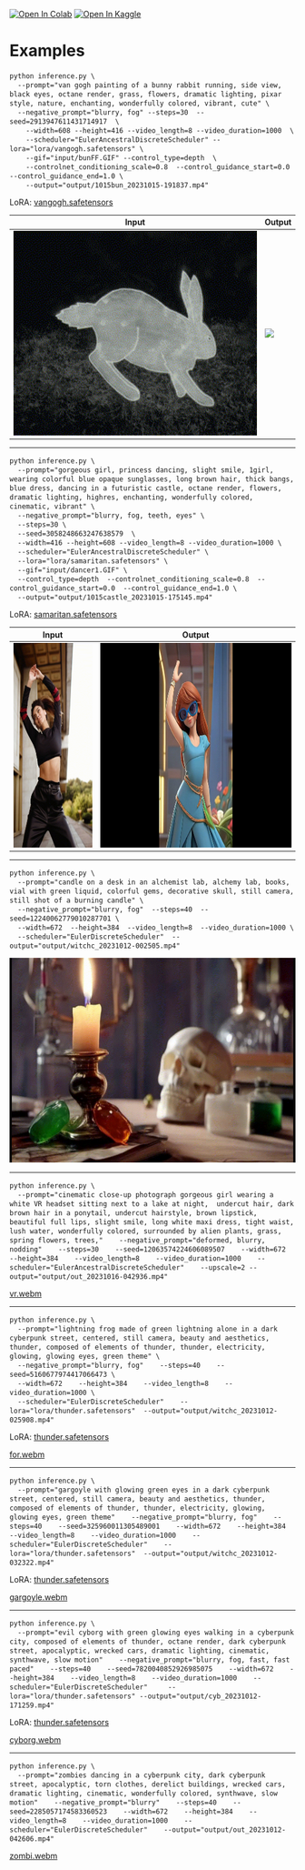 [![Open In Colab](https://colab.research.google.com/assets/colab-badge.svg)](https://colab.research.google.com/drive/1lShjBqJdRxSm9wVu-BgCKepYQb9V2fTy?usp=sharing) [![Open In Kaggle](https://kaggle.com/static/images/open-in-kaggle.svg)](https://www.kaggle.com/pogscafe/hotshot-xl)

# Examples

```
python inference.py \
  --prompt="van gogh painting of a bunny rabbit running, side view, black eyes, octane render, grass, flowers, dramatic lighting, pixar style, nature, enchanting, wonderfully colored, vibrant, cute" \
  --negative_prompt="blurry, fog" --steps=30  --seed=2913947611431714917  \
    --width=608 --height=416 --video_length=8 --video_duration=1000  \
    --scheduler="EulerAncestralDiscreteScheduler" --lora="lora/vangogh.safetensors" \
    --gif="input/bunFF.GIF" --control_type=depth  \
    --controlnet_conditioning_scale=0.8  --control_guidance_start=0.0 --control_guidance_end=1.0 \
    --output="output/1015bun_20231015-191837.mp4"
```

LoRA: [vangogh.safetensors](https://civitai.com/models/157780/vangoghbrushwork-sd-xl-10)

| Input | Output |
|-----------|----------|
| <img src="input/bunFF.GIF" height="360" /> | <img src="output/bunny.GIF" height="360" /> |  

-----------

```
python inference.py \
  --prompt="gorgeous girl, princess dancing, slight smile, 1girl, wearing colorful blue opaque sunglasses, long brown hair, thick bangs, blue dress, dancing in a futuristic castle, octane render, flowers, dramatic lighting, highres, enchanting, wonderfully colored, cinematic, vibrant" \
  --negative_prompt="blurry, fog, teeth, eyes" \
  --steps=30 \
  --seed=3058248663247638579  \
  --width=416 --height=608 --video_length=8 --video_duration=1000 \
  --scheduler="EulerAncestralDiscreteScheduler" \
  --lora="lora/samaritan.safetensors" \
  --gif="input/dancer1.GIF" \
  --control_type=depth  --controlnet_conditioning_scale=0.8  --control_guidance_start=0.0  --control_guidance_end=1.0 \
  --output="output/1015castle_20231015-175145.mp4"
```

LoRA: [samaritan.safetensors](https://civitai.com/models/121932?modelVersionId=132727)

| Input | Output |
|-----------|----------|
| <img src="input/dancer.GIF" height="360" /> | <img src="output/princess.GIF" height="360" /> |  

-----------

```
python inference.py \
  --prompt="candle on a desk in an alchemist lab, alchemy lab, books, vial with green liquid, colorful gems, decorative skull, still camera, still shot of a burning candle" \
  --negative_prompt="blurry, fog"  --steps=40  --seed=12240062779010287701 \
  --width=672  --height=384  --video_length=8  --video_duration=1000 \
  --scheduler="EulerDiscreteScheduler"  --output="output/witchc_20231012-002505.mp4"
```
<img src="output/candle.GIF" height="360" /> 

-----------

```
python inference.py \
  --prompt="cinematic close-up photograph gorgeous girl wearing a white VR headset sitting next to a lake at night,  undercut hair, dark brown hair in a ponytail, undercut hairstyle, brown lipstick, beautiful full lips, slight smile, long white maxi dress, tight waist, lush water, wonderfully colored, surrounded by alien plants, grass, spring flowers, trees,"    --negative_prompt="deformed, blurry, nodding"    --steps=30    --seed=12063574224606089507    --width=672    --height=384    --video_length=8    --video_duration=1000    --scheduler="EulerAncestralDiscreteScheduler"    --upscale=2 --output="output/out_20231016-042936.mp4"
```
[vr.webm](https://github.com/wandaweb/Hotshot-XL/assets/63283384/182804d9-b720-4343-833f-9fe43599dd2f)

-----------

```
python inference.py \
  --prompt="lightning frog made of green lightning alone in a dark cyberpunk street, centered, still camera, beauty and aesthetics, thunder, composed of elements of thunder, thunder, electricity, glowing, glowing eyes, green theme" \
  --negative_prompt="blurry, fog"    --steps=40    --seed=5160677974417066473 \
  --width=672    --height=384    --video_length=8    --video_duration=1000 \
  --scheduler="EulerDiscreteScheduler"    --lora="lora/thunder.safetensors"  --output="output/witchc_20231012-025908.mp4"
```
LoRA: [thunder.safetensors](https://civitai.com/models/152849?modelVersionId=171103)

[for.webm](https://github.com/wandaweb/Hotshot-XL/assets/63283384/1f2a7e9a-9d34-4ace-829e-6ef7a7b1ccba)

-----------

```
python inference.py \
  --prompt="gargoyle with glowing green eyes in a dark cyberpunk street, centered, still camera, beauty and aesthetics, thunder, composed of elements of thunder, thunder, electricity, glowing, glowing eyes, green theme"    --negative_prompt="blurry, fog"    --steps=40    --seed=325960011305489001    --width=672    --height=384    --video_length=8    --video_duration=1000    --scheduler="EulerDiscreteScheduler"    --lora="lora/thunder.safetensors"  --output="output/witchc_20231012-032322.mp4"
```
LoRA: [thunder.safetensors](https://civitai.com/models/152849?modelVersionId=171103)

[gargoyle.webm](https://github.com/wandaweb/Hotshot-XL/assets/63283384/04b8520e-4dc7-4364-8588-d03c9bbfefea)

-----------

```
python inference.py \
  --prompt="evil cyborg with green glowing eyes walking in a cyberpunk city, composed of elements of thunder, octane render, dark cyberpunk street, apocalyptic, wrecked cars, dramatic lighting, cinematic, synthwave, slow motion"    --negative_prompt="blurry, fog, fast, fast paced"    --steps=40    --seed=7820040852926985075    --width=672    --height=384    --video_length=8    --video_duration=1000    --scheduler="EulerDiscreteScheduler"     --lora="lora/thunder.safetensors" --output="output/cyb_20231012-171259.mp4"
```
LoRA: [thunder.safetensors](https://civitai.com/models/152849?modelVersionId=171103)

[cyborg.webm](https://github.com/wandaweb/Hotshot-XL/assets/63283384/b9213d75-61a2-4c5f-9ca2-e280510446e5)

-----------

```
python inference.py \
  --prompt="zombies dancing in a cyberpunk city, dark cyberpunk street, apocalyptic, torn clothes, derelict buildings, wrecked cars, dramatic lighting, cinematic, wonderfully colored, synthwave, slow motion"    --negative_prompt="blurry"    --steps=40    --seed=2285057174583360523    --width=672    --height=384    --video_length=8    --video_duration=1000    --scheduler="EulerDiscreteScheduler"    --output="output/out_20231012-042606.mp4"
```

[zombi.webm](https://github.com/wandaweb/Hotshot-XL/assets/63283384/81201ce6-39c5-4c0f-b465-bbdb2eb582dc)


